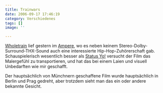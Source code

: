 ```yaml
---
title: Trainwars
date: 2006-09-17 17:46:19
category: Verschiedenes
tags: []
image: ''

---
```


[Wholetrain](http://www.wholetrain.com) lief gestern im [Ampere](http://www.ampere-muffatwerk.de/), wo es neben keinem Stereo-Dolby-Surround-THX-Sound auch eine interessierte Hip-Hop-Zuhörerschaft gab. Schauspielerisch wesentlich besser als [Status Yo!](http://www.misantropolis.de/2005/11/status-yo/) versucht der Film das Malergefühl zu transportieren, und hat das bei einem Laien und visuell Unbedarften wie mir geschafft.  

  

Der hauptsächlich von Münchnern geschaffene Film wurde hauptsächlich in Berlin und Prag gedreht, aber trotzdem sieht man das ein oder andere bekannte Gesicht.
